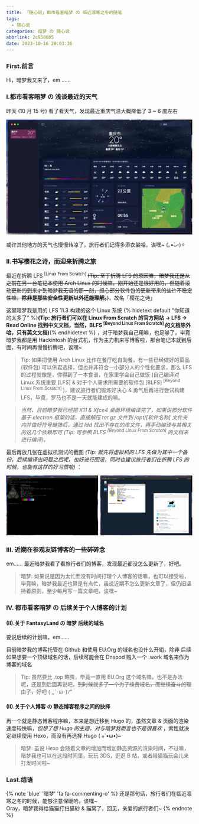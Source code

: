 ```yaml
---
title: 「随心说」都市看客暗梦 の 临近凛寒之冬的随笔
tags:
  - 随心说
categories: 暗梦 の 随心说
abbrlink: 2c9586b5
date: 2023-10-16 20:03:36
---
```


### First.前言
Hi，暗梦我又来了，em ...... 

### I.都市看客暗梦 の 浅谈最近的天气
昨天 (10 月 15 号) 看了看天气，发现最近重庆气温大概降低了 3 ~ 6 度左右

![都市看客暗梦 の 最近的天气](/static/20231015_17684.webp)

或许其他地方的天气也慢慢转凉了，旅行者们记得多添衣裳哈，诶嘿~ (｡•̀ᴗ-)✧

### II.书写樱花之诗，而迎来折腾之旅
最近在折腾 LFS<sup> [Linux From Scratch] </sup> ~~(Tip: 至于折腾 LFS 的原因嘛，暗梦我还是从之前在另一台笔记本使用 Arch Linux 的时候嘛，刚开始还是很好用的，但随着滚动更新的到来才到暗梦我无语的那一刻，担心部分软件包的更新带来的些许不稳定性嘛，**除非是那些安全性更新以外还能理解。**)~~，故名「樱花之诗」

这里暗梦我是用的 LFS 11.3 构建的这个 Linux 系统 {% hidetext default "你知道的太多了" %}<strong>(Tip: 旅行者们可以在 Linux From Scratch 的官方网站 -> LFS -> Read Online 找到中文文档，当然，BLFS <sup>[Beyond Linux From Scratch] </sup> 的文档除外哈，只有英文文档)</strong>{% endhidetext %} ，对于暗梦我自己用嘛，也足够了，毕竟暗梦我都是用 Hackintosh 的台式机，作为主力机来写博客啦，那台笔记本就到后面，有时间再慢慢折腾吧，诶嘿~
> Tip: 如果把使用 Arch Linux 比作在餐厅吃自助餐，有一些已经做好的菜品 (软件包) 可以供君选择，但也并非符合一小部分人的个性化要求，那么 LFS 的过程就像是，你得到了一本食谱，在家里学会自己做饭 (自己编译对 Linux 系统重要 [LFS] & 对于个人需求所需要的软件包 [BLFS] <sup>[Beyond Linux From Scratch] </sup>)，建议旅行者们锻炼好决心 & 勇气后再进行尝试构建 LFS，毕竟，罗马也不是一天就能建成的嘛。

>*当然，目前暗梦我已经把 X11 & Xfce4 桌面环境编译完了，如果说部分软件基于 electron 框架的话，直接解压 tar.gz 文件到 /opt/[软件名称] 文件夹内并做好符号链接后，通过 ldd 找出不存在的库文件，再手动编译与其相关的这几个依赖即可 (Tip: 可参照 BLFS <sup>[Beyond Linux From Scratch] </sup> 的文档来进行编译)。*

最后再放几张在虚拟机测试的截图 *(Tip: 就先将虚拟机的 LFS 先做为其中一个备份，后续编译出问题之后呢，也好进行回滚，同时也建议旅行者们在折腾 LFS 的时候，也能有这样的好习惯哈)* ：

<img src="/static/20231015_26895.webp" alt="都市看客暗梦的 Linux 截图" width="49.5%" />
<img src="/static/20231015_10861.webp" alt="都市看客暗梦的 Linux 截图 (Xfce 桌面环境)"  width="49.5%" style="float:right;" />

### III. 近期在参观友链博客的一些碎碎念
em...... 最近暗梦我看了看旅行者们的博客，发现最近都没怎么更新了，好吧。
> 暗梦: 如果说是因为太忙而没有时间打理个人博客的话嘛，也可以接受啦，毕竟嘛，暗梦我最近也算是有点忙，虽说近期不怎么更新文章了，但仍旧坚持着原则，至少每月写一篇文章吧，诶嘿~

### IV. 都市看客暗梦 の 后续关于个人博客的计划
#### (II).关于 FantasyLand の 暗梦 后续的域名
要说后续的计划嘛，em......

目前暗梦我的博客托管在 Github 和使用 EU.Org 的域名也没什么开销，除非
后续如果想要一个顶级域名的话，后续可能会在 Dnspod 购入一个 .work 域名来作为博客的域名
> Tip: 虽然要比 .top 略贵，毕竟一直用 EU.Org 这个域名嘛，也不是办法呢，还是到后面再说吧，~~到时候就多了一个为了续费域名，而继续奋斗的理由了，好吧~~ ( ,,´･ω･)ﾉ"

#### (II).关于个人博客 の 静态博客程序之间的抉择
再一个就是静态博客程序嘛，本来是想迁移到 Hugo 的，虽然文章 & 页面的渲染速度较快嘛，*但想了想 Hugo 的主题，对与暗梦我而言也不是很喜欢* ，索性就决定继续使用 Hexo，而没有再选择 Hugo ( ๑´•ω•)~

> 暗梦: 虽说 Hexo 会随着文章的增加而增加静态资源的渲染时间，不过嘛，暗梦我也可以在这段时间里，玩玩 3DS，逛逛 B 站，或者陪猫猫玩会儿来打发时间啦~

### Last.结语
{% note 'blue' '暗梦' 'fa fa-commenting-o' %}
还是那句话，旅行者们在临近凛寒之冬的时候，能够注意保暖哈，诶嘿~<br>
Oray，暗梦我得给猫猫打扫猫砂 & 猫窝了，回见，亲爱的旅行者们~
{% endnote %}
